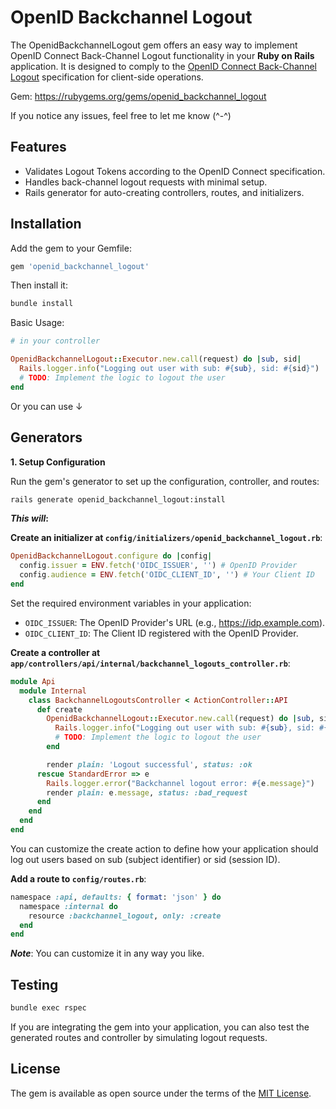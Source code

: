 # OpenID Backchannel Logout

The OpenidBackchannelLogout gem offers an easy way to implement OpenID Connect Back-Channel Logout functionality in your **Ruby on Rails** application. It is designed to comply to the [OpenID Connect Back-Channel Logout](https://openid.net/specs/openid-connect-backchannel-1_0.html) specification for client-side operations.

Gem: https://rubygems.org/gems/openid_backchannel_logout

If you notice any issues, feel free to let me know (^-^)

## Features

- Validates Logout Tokens according to the OpenID Connect specification.
- Handles back-channel logout requests with minimal setup.
- Rails generator for auto-creating controllers, routes, and initializers.

## Installation

Add the gem to your Gemfile:
```ruby
gem 'openid_backchannel_logout'
```

Then install it:
```ruby
bundle install
```

Basic Usage:
```ruby
# in your controller

OpenidBackchannelLogout::Executor.new.call(request) do |sub, sid|
  Rails.logger.info("Logging out user with sub: #{sub}, sid: #{sid}")
  # TODO: Implement the logic to logout the user
end
```

Or you can use ↓

## Generators

**1. Setup Configuration**

Run the gem's generator to set up the configuration, controller, and routes:
```bash
rails generate openid_backchannel_logout:install
```
***This will*:**

**Create an initializer at `config/initializers/openid_backchannel_logout.rb`**:
```ruby
OpenidBackchannelLogout.configure do |config|
  config.issuer = ENV.fetch('OIDC_ISSUER', '') # OpenID Provider
  config.audience = ENV.fetch('OIDC_CLIENT_ID', '') # Your Client ID
end
```
Set the required environment variables in your application:
- `OIDC_ISSUER`: The OpenID Provider's URL (e.g., https://idp.example.com).
- `OIDC_CLIENT_ID`: The Client ID registered with the OpenID Provider.

**Create a controller at `app/controllers/api/internal/backchannel_logouts_controller.rb`**:
```ruby
module Api
  module Internal
    class BackchannelLogoutsController < ActionController::API
      def create
        OpenidBackchannelLogout::Executor.new.call(request) do |sub, sid|
          Rails.logger.info("Logging out user with sub: #{sub}, sid: #{sid}")
          # TODO: Implement the logic to logout the user
        end

        render plain: 'Logout successful', status: :ok
      rescue StandardError => e
        Rails.logger.error("Backchannel logout error: #{e.message}")
        render plain: e.message, status: :bad_request
      end
    end
  end
end
```
You can customize the create action to define how your application should log out users based on sub (subject identifier) or sid (session ID).

**Add a route to `config/routes.rb`**:
```ruby
namespace :api, defaults: { format: 'json' } do
  namespace :internal do
    resource :backchannel_logout, only: :create
  end
end
```

***Note***: You can customize it in any way you like.

## Testing

```bash
bundle exec rspec
```
If you are integrating the gem into your application, you can also test the generated routes and controller by simulating logout requests.

## License

The gem is available as open source under the terms of the [MIT License](https://opensource.org/licenses/MIT).

